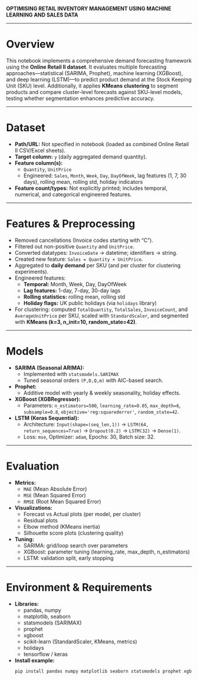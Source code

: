 
**OPTIMISING RETAIL INVENTORY MANAGEMENT USING MACHINE LEARNING AND SALES DATA** 

---

# Overview
This notebook implements a comprehensive demand forecasting framework using the **Online Retail II dataset**. It evaluates multiple forecasting approaches—statistical (SARIMA, Prophet), machine learning (XGBoost), and deep learning (LSTM)—to predict product demand at the Stock Keeping Unit (SKU) level. Additionally, it applies **KMeans clustering** to segment products and compare cluster-level forecasts against SKU-level models, testing whether segmentation enhances predictive accuracy.  

---

# Dataset
- **Path/URL:** Not specified in notebook (loaded as combined Online Retail II CSV/Excel sheets).  
- **Target column:** `y` (daily aggregated demand quantity).  
- **Feature column(s):**  
  - `Quantity`, `UnitPrice`  
  - Engineered: `Sales`, `Month`, `Week`, `Day`, `DayOfWeek`, lag features (1, 7, 30 days), rolling mean, rolling std, holiday indicators  
- **Feature count/types:** Not explicitly printed; includes temporal, numerical, and categorical engineered features.  

---

# Features & Preprocessing
- Removed cancellations (Invoice codes starting with “C”).  
- Filtered out non-positive `Quantity` and `UnitPrice`.  
- Converted datatypes: `InvoiceDate` → datetime; identifiers → string.  
- Created new feature: `Sales = Quantity × UnitPrice`.  
- Aggregated to **daily demand** per SKU (and per cluster for clustering experiments).  
- Engineered features:  
  - **Temporal:** Month, Week, Day, DayOfWeek  
  - **Lag features:** 1-day, 7-day, 30-day lags  
  - **Rolling statistics:** rolling mean, rolling std  
  - **Holiday flags:** UK public holidays (via `holidays` library)  
- For clustering: computed `TotalQuantity`, `TotalSales`, `InvoiceCount`, and `AverageUnitPrice` per SKU, scaled with `StandardScaler`, and segmented with **KMeans (k=3, n_init=10, random_state=42)**.  

---

# Models
- **SARIMA (Seasonal ARIMA):**  
  - Implemented with `statsmodels.SARIMAX`  
  - Tuned seasonal orders `(P,D,Q,m)` with AIC-based search.  
- **Prophet:**  
  - Additive model with yearly & weekly seasonality, holiday effects.  
- **XGBoost (XGBRegressor):**  
  - Parameters: `n_estimators=500`, `learning_rate=0.05`, `max_depth=6`, `subsample=0.8`, `objective='reg:squarederror'`, `random_state=42`.  
- **LSTM (Keras Sequential):**  
  - Architecture: `Input(shape=(seq_len,1))` → `LSTM(64, return_sequences=True)` → `Dropout(0.2)` → `LSTM(32)` → `Dense(1)`.  
  - Loss: `mse`, Optimizer: `adam`, Epochs: 30, Batch size: 32.  

---

# Evaluation
- **Metrics:**  
  - `MAE` (Mean Absolute Error)  
  - `MSE` (Mean Squared Error)  
  - `RMSE` (Root Mean Squared Error)  
- **Visualizations:**  
  - Forecast vs Actual plots (per model, per cluster)  
  - Residual plots  
  - Elbow method (KMeans inertia)  
  - Silhouette score plots (clustering quality)  
- **Tuning:**  
  - SARIMA: grid/loop search over parameters  
  - XGBoost: parameter tuning (learning_rate, max_depth, n_estimators)  
  - LSTM: validation split, early stopping  

---

# Environment & Requirements
- **Libraries:**  
  - pandas, numpy  
  - matplotlib, seaborn  
  - statsmodels (SARIMAX)  
  - prophet  
  - xgboost  
  - scikit-learn (StandardScaler, KMeans, metrics)  
  - holidays  
  - tensorflow / keras  
- **Install example:**  
  ```bash
  pip install pandas numpy matplotlib seaborn statsmodels prophet xgboost scikit-learn holidays tensorflow
  ```
